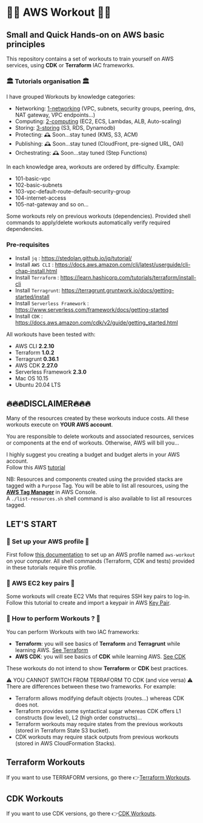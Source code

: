 # 👨‍🎓 AWS Workout 👨‍🎓
## Small and Quick Hands-on on AWS basic principles ##

This repository contains a set of workouts to train yourself on AWS services, using **CDK** or **Terraform** IAC frameworks.

### 🏛 Tutorials organisation 🏛 

I have grouped Workouts by knowledge categories:
- Networking: [1-networking](./1-networking)   (VPC, subnets, security groups, peering, dns, NAT gateway, VPC endpoints...)
- Computing: [2-computing](./2-computing)  (EC2, ECS, Lambdas, ALB, Auto-scaling)
- Storing: [3-storing](./3-storing)  (S3, RDS, Dynamodb)
- Protecting: 🕰 Soon...stay tuned (KMS, S3, ACM)
- Publishing: 🕰 Soon...stay tuned (CloudFront, pre-signed URL, OAI)
- Orchestrating: 🕰 Soon...stay tuned (Step Functions)

In each knowledge area, workouts are ordered by difficulty. Example:
- 101-basic-vpc
- 102-basic-subnets
- 103-vpc-default-route-default-security-group
- 104-internet-access
- 105-nat-gateway
and so on...

Some workouts rely on previous workouts (dependencies).
Provided shell commands to apply/delete workouts automatically verify required dependencies. 

### Pre-requisites

- Install ``jq`` : https://stedolan.github.io/jq/tutorial/
- Install ``AWS CLI`` : https://docs.aws.amazon.com/cli/latest/userguide/cli-chap-install.html 
- Install ``Terraform`` : https://learn.hashicorp.com/tutorials/terraform/install-cli
- Install ``Terragrunt``:  https://terragrunt.gruntwork.io/docs/getting-started/install
- Install ``Serverless Framework`` : https://www.serverless.com/framework/docs/getting-started
- Install ``CDK`` : https://docs.aws.amazon.com/cdk/v2/guide/getting_started.html

All workouts have been tested with:
- AWS CLI **2.2.10**
- Terraform **1.0.2**
- Terragrunt **0.36.1**
- AWS CDK **2.27.0**
- Serverless Framework **2.3.0**
- Mac OS 10.15
- Ubuntu 20.04 LTS

## 🔥🔥🔥DISCLAIMER🔥🔥🔥
Many of the resources created by these workouts induce costs. All these workouts execute on **YOUR AWS account**. 

You are responsible to delete workouts and associated resources, services or components at the end of workouts.
Otherwise, AWS will bill you...

I highly suggest you creating a budget and budget alerts in your AWS account.  
Follow this AWS [tutorial](https://docs.aws.amazon.com/cost-management/latest/userguide/budgets-create.html)

NB: Resources and components created using the provided stacks are tagged with a `Purpose` Tag.
You will be able to list all resources, using the **[AWS Tag Manager](https://docs.aws.amazon.com/ARG/latest/userguide/tag-editor.html)** in AWS Console.  
A ``./list-resources.sh`` shell command is also available to list all resources tagged.

## LET'S START
### 🚀 Set up your AWS profile 🚀 
First follow [this documentation](./doc/install-aws.md) to set up an AWS profile named `aws-workout` on your computer.
All shell commands (Terraform, CDK and tests) provided in these tutorials require this profile.

### 🚀 AWS EC2 key pairs 🚀 
Some workouts will create EC2 VMs that requires SSH key pairs to log-in.
Follow this tutorial to create and import a keypair in AWS [Key Pair](./doc/keypair.md).

### 🚀 How to perform Workouts ? 🚀
You can perform Workouts with two IAC frameworks:
- **Terraform**: you will see basics of **Terraform** and **Terragrunt** while learning AWS. [See Terraform](https://www.terraform.io/intro/index.html)
- **AWS CDK**: you will see basics of **CDK** while learning AWS. [See CDK](https://docs.aws.amazon.com/cdk/v2/guide/home.html)
  
These workouts do not intend to show **Terraform** or **CDK** best practices. 

⚠️ YOU CANNOT SWITCH FROM TERRAFORM TO CDK (and vice versa) ⚠️
There are differences between these two frameworks. For example:
- Terraform allows modifying default objects (routes...) whereas CDK does not.
- Terraform provides some syntactical sugar whereas CDK offers L1 constructs (low level), L2 (high order constructs)...
- Terraform workouts may require states from the previous workouts (stored in Terraform State S3 bucket). 
- CDK workouts may require stack outputs from previous workouts (stored in AWS CloudFormation Stacks). ️

## Terraform Workouts 
If you want to use TERRAFORM versions, go there 👉[Terraform Workouts](doc/terraform/README.md). 

## CDK Workouts 
If you want to use CDK versions, go there 👉[CDK Workouts](doc/cdk/README.md). 
